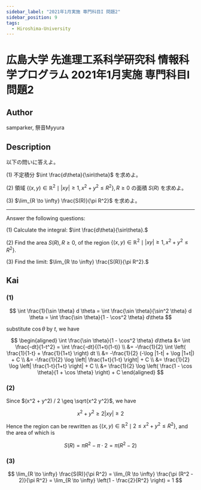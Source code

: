 ```yaml
---
sidebar_label: "2021年1月実施 専門科目I 問題2"
sidebar_position: 9
tags:
  - Hiroshima-University
---
```

# 広島大学 先進理工系科学研究科 情報科学プログラム 2021年1月実施 専門科目I 問題2


## **Author**
samparker, 祭音Myyura

## **Description**
以下の問いに答えよ。

(1) 不定積分 $\int \frac{d\theta}{\sin\theta}$ を求めよ。

(2) 領域 $\left\{(x,y) \in \mathbb{R}^2 \mid |xy| \geq 1, x^2 + y^2 \leq R^2 \right\}, R \geq 0$ の面積 $S(R)$ を求めよ。

(3) $\lim_{R \to \infty} \frac{S(R)}{\pi R^2}$ を求めよ。

--------------------------------------------------------

Answer the following questions:

(1) Calculate the integral: $\int \frac{d\theta}{\sin\theta}.$

(2) Find the area $S(R), R \geq 0,$ of the region $\left\{(x,y) \in \mathbb{R}^2 \mid |xy| \geq 1, x^2 + y^2 \leq R^2 \right\}.$

(3) Find the limit: $\lim_{R \to \infty} \frac{S(R)}{\pi R^2}.$

## **Kai**
### (1)

$$
\int \frac{1}{\sin \theta} d \theta = \int \frac{\sin \theta}{\sin^2 \theta} d \theta = \int \frac{\sin \theta}{1 - \cos^2 \theta} d\theta
$$

substitute $\cos \theta$ by $t$, we have

$$
\begin{aligned}
\int \frac{\sin \theta}{1 - \cos^2 \theta} d\theta &= \int \frac{-dt}{1-t^2} = \int \frac{-dt}{(1+t)(1-t)} \\
&= -\frac{1}{2} \int \left( \frac{1}{1-t} + \frac{1}{1+t} \right) dt \\
&= -\frac{1}{2} (-\log |1-t| + \log |1+t|) + C \\
&= -\frac{1}{2} \log \left| \frac{1+t}{1-t} \right| + C \\
&= \frac{1}{2} \log \left| \frac{1-t}{1+t} \right| + C \\
&= \frac{1}{2} \log \left( \frac{1 - \cos \theta}{1 + \cos \theta} \right) + C
\end{aligned}
$$

### (2)
Since $(x^2 + y^2) / 2 \geq \sqrt{x^2 y^2}$, we have

$$
x^2 + y^2 \geq 2 |xy| \geq 2
$$

Hence the region can be rewritten as $\{(x,y) \in \mathbb{R}^2 \mid 2 \leq x^2 + y^2 \leq R^2\}$, and the area of which is

$$
S(R) = \pi R^2 - \pi \cdot2 = \pi (R^2 - 2)
$$

### (3)

$$
\lim_{R \to \infty} \frac{S(R)}{\pi R^2} = \lim_{R \to \infty} \frac{\pi (R^2 - 2)}{\pi R^2} = \lim_{R \to \infty} \left(1 - \frac{2}{R^2} \right) = 1
$$
